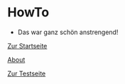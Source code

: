# HowTo

* Das war ganz schön anstrengend!

[Zur Startseite](https://annika2809.github.io/)

[About](https://annika2809.github.io/about)

[Zur Testseite](https://annika2809.github.io/test)
